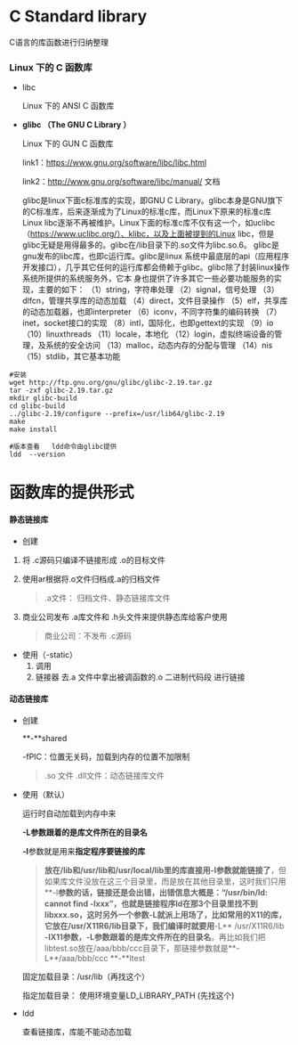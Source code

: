 # C Standard library

C语言的库函数进行归纳整理

### Linux 下的 C 函数库

- libc

  Linux 下的 ANSI C 函数库

- **glibc （The GNU C Library ）**

  Linux 下的 GUN C 函数库 

  link1：<https://www.gnu.org/software/libc/libc.html>

  link2：<http://www.gnu.org/software/libc/manual/>    文档

  glibc是linux下面c标准库的实现，即GNU C Library。glibc本身是GNU旗下的C标准库，后来逐渐成为了Linux的标准c库，而Linux下原来的标准c库Linux libc逐渐不再被维护。Linux下面的标准c库不仅有这一个，如uclibc（https://www.uclibc.org/）、klibc，以及上面被提到的Linux libc，但是glibc无疑是用得最多的。glibc在/lib目录下的.so文件为libc.so.6。
  glibc是gnu发布的libc库，也即c运行库。glibc是linux 系统中最底层的api（应用程序开发接口），几乎其它任何的运行库都会倚赖于glibc。glibc除了封装linux操作系统所提供的系统服务外，它本 身也提供了许多其它一些必要功能服务的实现，主要的如下：
  （1）string，字符串处理
  （2）signal，信号处理
  （3）dlfcn，管理共享库的动态加载
  （4）direct，文件目录操作
  （5）elf，共享库的动态加载器，也即interpreter
  （6）iconv，不同字符集的编码转换
  （7）inet，socket接口的实现
  （8）intl，国际化，也即gettext的实现
  （9）io
  （10）linuxthreads
  （11）locale，本地化
  （12）login，虚拟终端设备的管理，及系统的安全访问
  （13）malloc，动态内存的分配与管理
  （14）nis
  （15）stdlib，其它基本功能

```shell
#安装
wget http://ftp.gnu.org/gnu/glibc/glibc-2.19.tar.gz
tar -zxf glibc-2.19.tar.gz
mkdir glibc-build
cd glibc-build
../glibc-2.19/configure --prefix=/usr/lib64/glibc-2.19
make
make install

#版本查看   ldd命令由glibc提供
ldd  --version
```





# 函数库的提供形式

#### 静态链接库

* 创建

1. 将 .c源码只编译不链接形成 .o的目标文件

2. 使用ar根据将.o文件归档成.a的归档文件

   > .a文件：  归档文件、静态链接库文件

3. 商业公司发布 .a库文件和 .h头文件来提供静态库给客户使用

   > 商业公司：不发布 .c源码

* 使用（-static）
  1. 调用
  2. 链接器 去.a 文件中拿出被调函数的.o 二进制代码段 进行链接

#### 动态链接库

* 创建

  **-**shared

  -fPIC：位置无关码，加载到内存的位置不加限制

  > .so 文件  .dll文件：动态链接库文件

* 使用（默认）

  运行时自动加载到内存中来

  **-L参数跟着的是库文件所在的目录名**

  **-l**参数就是用来**指定程序要链接的库**

  > **放在/lib和/usr/lib和/usr/local/lib里的库直接用-l参数就能链接了**，但如果库文件没放在这三个目录里，而是放在其他目录里，这时我们只用**-l**参数的话，链接还是会出错，出错信息大概是：“/usr/bin/ld: cannot find **-**lxxx”，也就是链接程序ld在那3个目录里找不到libxxx.so，这时**另外一个参数-L就派上用场了**，比如常用的X11的库，它放在/usr/X11R6/lib目录下，我们编译时就要用**-L** /usr/X11R6/lib **-**lX11参数，**-L参数跟着的是库文件所在的目录名**。再比如我们把libtest.so放在/aaa/bbb/ccc目录下，那链接参数就是**-L**/aaa/bbb/ccc **-**ltest

  固定加载目录：/usr/lib（再找这个）

  指定加载目录： 使用环境变量LD_LIBRARY_PATH (先找这个)

* ldd

  查看链接库，库能不能动态加载